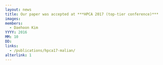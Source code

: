 ```yaml
---
layout: news
title: Our paper was accepted at ***HPCA 2017 (top-tier conference)***.
images:
members:
  - Daehoon Kim
YYYY: 2016
MM: 10
DD: 
links:
  - /publications/hpca17-malian/
alterlink: 1
---
```


